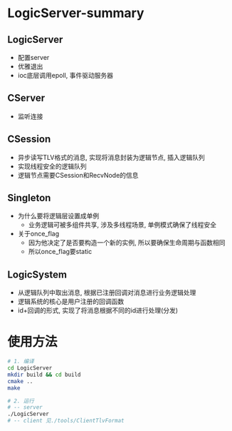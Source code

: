 # LogicServer-summary

## LogicServer
- 配置server
- 优雅退出
- ioc底层调用epoll, 事件驱动服务器

## CServer
- 监听连接

## CSession
- 异步读写TLV格式的消息, 实现将消息封装为逻辑节点, 插入逻辑队列
- 实现线程安全的逻辑队列
- 逻辑节点需要CSession和RecvNode的信息

## Singleton
- 为什么要将逻辑层设置成单例
    - 业务逻辑可被多组件共享, 涉及多线程场景, 单例模式确保了线程安全
- 关于once_flag
    - 因为他决定了是否要构造一个新的实例, 所以要确保生命周期与函数相同
    - 所以once_flag要static

## LogicSystem
- 从逻辑队列中取出消息, 根据已注册回调对消息进行业务逻辑处理
- 逻辑系统的核心是用户注册的回调函数
- id+回调的形式, 实现了将消息根据不同的id进行处理(分发)

# 使用方法
```bash
# 1. 编译
cd LogicServer
mkdir build && cd build
cmake ..
make

# 2. 运行
# -- server
./LogicServer
# -- client 见./tools/ClientTlvFormat
```

